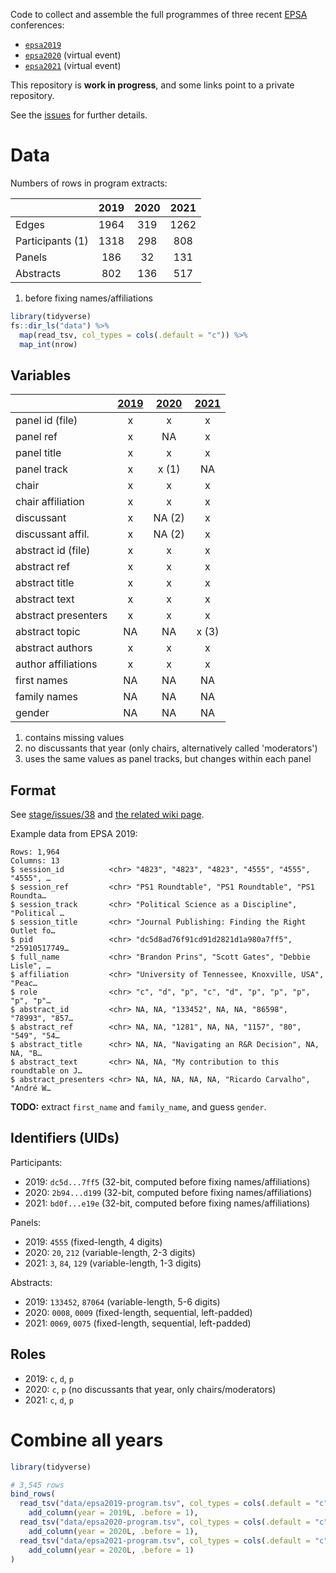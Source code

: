 Code to collect and assemble the full programmes of three recent [EPSA](https://epsanet.org/) conferences:

- [`epsa2019`](https://github.com/briatte/epsa2019)
- [`epsa2020`](https://github.com/briatte/epsa2020) (virtual event)
- [`epsa2021`](https://github.com/briatte/epsa2021) (virtual event)

This repository is __work in progress__, and some links point to a private repository.

See the [issues](issues) for further details.

# Data

Numbers of rows in program extracts:

|                  | 2019 | 2020 | 2021 |
|:-----------------|:----:|:----:|:----:|
| Edges            | 1964 |  319 | 1262 |
| Participants (1) | 1318 |  298 |  808 |
| Panels           |  186 |   32 |  131 |
| Abstracts        |  802 |  136 |  517 |

1. before fixing names/affiliations

```r
library(tidyverse)
fs::dir_ls("data") %>%
  map(read_tsv, col_types = cols(.default = "c")) %>%
  map_int(nrow)
```

## Variables

|                   | [2019][2019] | [2020][2020] | [2021][2021] |
|:------------------|:------------:|:------------:|:------------:|
panel id (file)     |  x           |  x           |  x           |
panel ref           |  x           |  NA          |  x           |
panel title         |  x           |  x           |  x           |
panel track         |  x           |  x (1)       |  NA          |
chair               |  x           |  x           |  x           |
chair affiliation   |  x           |  x           |  x           |
discussant          |  x           |  NA (2)      |  x           |
discussant affil.   |  x           |  NA (2)      |  x           |
abstract id (file)  |  x           |  x           |  x           |
abstract ref        |  x           |  x           |  x           |
abstract title      |  x           |  x           |  x           |
abstract text       |  x           |  x           |  x           |
abstract presenters |  x           |  x           |  x           |
abstract topic      |  NA          |  NA          |  x (3)       |
abstract authors    |  x           |  x           |  x           |
author affiliations |  x           |  x           |  x           |
first names         |  NA          |  NA          |  NA          |
family names        |  NA          |  NA          |  NA          |
gender              |  NA          |  NA          |  NA          |

1. contains missing values
2. no discussants that year (only chairs, alternatively called 'moderators')
3. uses the same values as panel tracks, but changes within each panel

[2019]: https://github.com/briatte/epsa2019/blob/main/data/program.tsv
[2020]: https://github.com/briatte/epsa2020/blob/master/data/program.tsv
[2021]: https://github.com/briatte/epsa2021/blob/main/data/program.tsv

## Format

See [stage/issues/38](https://github.com/briatte/stage/issues/38) and [the related wiki page](https://github.com/briatte/stage/wiki/Format-des-donn%C3%A9es).

Example data from EPSA 2019:

```
Rows: 1,964
Columns: 13
$ session_id          <chr> "4823", "4823", "4823", "4555", "4555", "4555", …
$ session_ref         <chr> "PS1 Roundtable", "PS1 Roundtable", "PS1 Roundta…
$ session_track       <chr> "Political Science as a Discipline", "Political …
$ session_title       <chr> "Journal Publishing: Finding the Right Outlet fo…
$ pid                 <chr> "dc5d8ad76f91cd91d2821d1a980a7ff5", "25910517749…
$ full_name           <chr> "Brandon Prins", "Scott Gates", "Debbie Lisle", …
$ affiliation         <chr> "University of Tennessee, Knoxville, USA", "Peac…
$ role                <chr> "c", "d", "p", "c", "d", "p", "p", "p", "p", "p"…
$ abstract_id         <chr> NA, NA, "133452", NA, NA, "86598", "78993", "857…
$ abstract_ref        <chr> NA, NA, "1281", NA, NA, "1157", "80", "549", "54…
$ abstract_title      <chr> NA, NA, "Navigating an R&R Decision", NA, NA, "B…
$ abstract_text       <chr> NA, NA, "My contribution to this roundtable on J…
$ abstract_presenters <chr> NA, NA, NA, NA, NA, "Ricardo Carvalho", "André W…
```

__TODO:__ extract `first_name` and `family_name`, and guess `gender`.

## Identifiers (UIDs)

Participants:

- 2019: `dc5d...7ff5` (32-bit, computed before fixing names/affiliations)
- 2020: `2b94...d199` (32-bit, computed before fixing names/affiliations)
- 2021: `bd0f...e19e` (32-bit, computed before fixing names/affiliations)

Panels:

- 2019: `4555` (fixed-length, 4 digits)
- 2020: `20`, `212` (variable-length, 2-3 digits)
- 2021: `3`, `84`, `129` (variable-length, 1-3 digits)

Abstracts:

- 2019: `133452`, `87064` (variable-length, 5-6 digits)
- 2020: `0008`, `0009` (fixed-length, sequential, left-padded)
- 2021: `0069`, `0075` (fixed-length, sequential, left-padded)

## Roles

- 2019: `c`, `d`, `p`
- 2020: `c`, `p` (no discussants that year, only chairs/moderators)
- 2021: `c`, `d`, `p`

# Combine all years

```r
library(tidyverse)

# 3,545 rows
bind_rows(
  read_tsv("data/epsa2019-program.tsv", col_types = cols(.default = "c")) %>% 
    add_column(year = 2019L, .before = 1),
  read_tsv("data/epsa2020-program.tsv", col_types = cols(.default = "c")) %>% 
    add_column(year = 2020L, .before = 1),
  read_tsv("data/epsa2021-program.tsv", col_types = cols(.default = "c")) %>% 
    add_column(year = 2020L, .before = 1)
)
```

